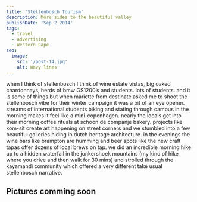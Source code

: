 ```yaml
---
title: 'Stellenbosch Tourism'
description: More sides to the beautiful valley
publishDate: 'Sep 2 2014'
tags:
  - travel
  - advertising
  - Western Cape
seo:
  image:
    src: '/post-14.jpg'
    alt: Wavy lines
---
```


when I think of stellenbosch I think of wine estate vistas, big oaked chardonnays, herds of bmw GS1200’s and students. lots of students. and it is some of things but when mariette from destinate asked me to shoot the stellenbosch vibe for their winter campaign it was a bit of an eye opener. streams of international students biking and stating through campus in the morning makes it feel like a mini-copenhagen. nearly the locals get into their morning coffee rituals at schoon de companje bakery. projects like kom-sit create art happening on street corners and we stumbled into a few beautiful galleries hiding in dutch heritage architecture. in the evenings the wine bars like brampton are humming and beer spots like the new craft tapas offer dozens of local brews on tap. we did an incredible morning hike up to a hidden waterfall in the jonkershoek mountains (my kind of hike where you drive and then walk for 30 mins) and strolled through the kayamandi community which offered a very different take usual stellenbosch narrative.

## Pictures comming soon
